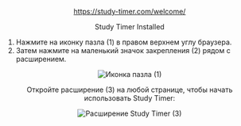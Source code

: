 <p align="center">
  <a href="https://study-timer.com/welcome/">https://study-timer.com/welcome/</a>
</p>

<p align="center">Study Timer Installed</p>

<ol>
  <li>Нажмите на иконку пазла (1) в правом верхнем углу браузера.</li>
  <li>Затем нажмите на маленький значок закрепления (2) рядом с расширением.</li>
</ol>

<p align="center">
  <img src="image1.png" alt="Иконка пазла (1)">
</p>

<p align="center">Откройте расширение (3) на любой странице, чтобы начать использовать Study Timer:</p>

<p align="center">
  <img src="image2.png" alt="Расширение Study Timer (3)">
</p>
